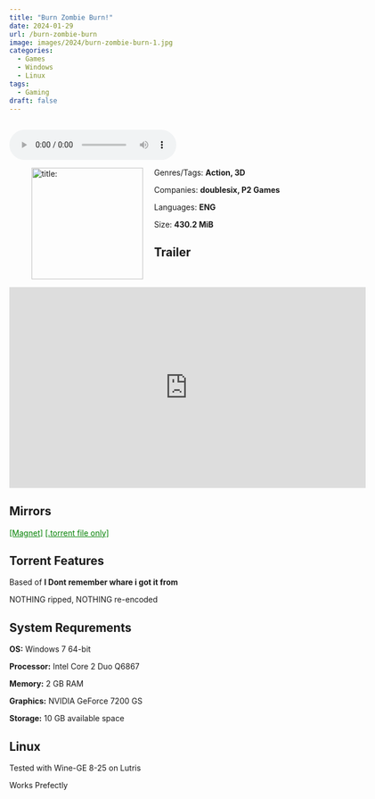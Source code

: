 ```yaml
---
title: "Burn Zombie Burn!"
date: 2024-01-29
url: /burn-zombie-burn
image: images/2024/burn-zombie-burn-1.jpg
categories:
  - Games
  - Windows
  - Linux
tags:
  - Gaming
draft: false
---
```

##
<style>
  body.dark-mode,
  body.dark-mode main * {
    background: url('/images/2024/burn-zombie-burn-1-2.jpg') center center fixed no-repeat;
    background-size: 100% 100%;
    background-size: cover;
    color: #f5f5f5;
  }
</style>
<script>
    document.addEventListener('DOMContentLoaded', function () {
        var body = document.body;
        var switcher = document.querySelector('.js-toggle');
                body.classList.add('dark-mode');
                // Save user preference in storage
                localStorage.setItem('darkMode', 'true');
            
        });
</script>

<audio controls autoplay>
  <source src="/audio/burn-zombie-burn.mp3" type="audio/mp3">
  Your browser does not support the audio tag.
</audio>

<figure style="float: left; margin-right: 20px;">
  <img src="/images/2024/burn-zombie-burn-1.jpg" alt="title: "Burn Zombie Burn!"" style="width: 200px;">
</figure>

Genres/Tags: **Action, 3D**

Companies: **doublesix, P2 Games**

Languages: **ENG**

Size: **430.2 MiB**

## Trailer
<iframe width="640" height="360" src="https://www.youtube.com/embed/UgRztfNkUyY" title="Burn Zombie Burn! trailer" frameborder="0" allow="accelerometer; autoplay; clipboard-write; encrypted-media; gyroscope; picture-in-picture; web-share" allowfullscreen></iframe>

## Mirrors
<a href="magnet:?xt=urn:btih:VBYOGDO6OCU3XF2RVR55KPL7C4LZI42Z&dn=Burn%20Zombie%20Burn!" style="color: green;">[Magnet]</a>
<a href="https://www.dropbox.com/scl/fi/7xl8oef5nxg08tcbg6z54/Burn-Zombie-Burn.torrent?rlkey=rm6a0cof0r8vz4k2nt8jw1iv9&dl=1" style="color: green;">[.torrent file only]</a>

## Torrent Features
Based of **I Dont remember whare i got it from**

NOTHING ripped, NOTHING re-encoded

## System Requrements
**OS:** Windows 7 64-bit

**Processor:** Intel Core 2 Duo Q6867

**Memory:** 2 GB RAM

**Graphics:** NVIDIA GeForce 7200 GS

**Storage:** 10 GB available space


## Linux

Tested with Wine-GE 8-25 on Lutris

Works Prefectly